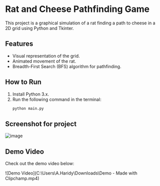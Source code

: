 # Rat and Cheese Pathfinding Game

This project is a graphical simulation of a rat finding a path to cheese in a 2D grid using Python and Tkinter.

## Features
- Visual representation of the grid.
- Animated movement of the rat.
- Breadth-First Search (BFS) algorithm for pathfinding.

## How to Run
1. Install Python 3.x.
2. Run the following command in the terminal:
   ```bash
   python main.py

## Screenshot for project
![image](https://github.com/user-attachments/assets/b50d828c-9937-4d2b-903e-e3f4981dc358)

## Demo Video

Check out the demo video below:

![Demo Video](C:\Users\A.Haridy\Downloads\Demo - Made with Clipchamp.mp4)
